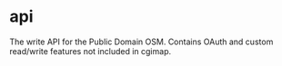 # api
The write API for the Public Domain OSM. Contains OAuth and custom read/write features not included in cgimap.
